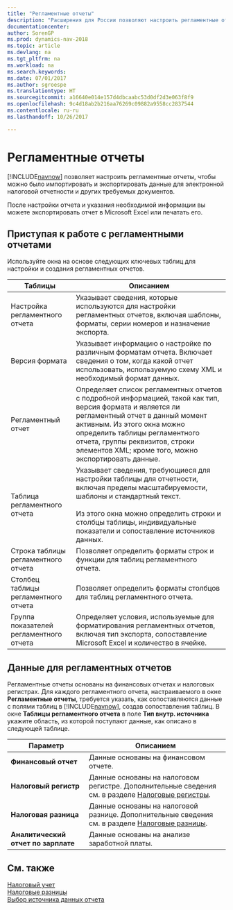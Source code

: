 ```yaml
---
title: "Регламентные отчеты"
description: "Расширения для России позволяют настроить регламентные отчеты, чтобы можно было импортировать и экспортировать данные для электронной налоговой отчетности и других требуемых документов."
documentationcenter: 
author: SorenGP
ms.prod: dynamics-nav-2018
ms.topic: article
ms.devlang: na
ms.tgt_pltfrm: na
ms.workload: na
ms.search.keywords: 
ms.date: 07/01/2017
ms.author: sgroespe
ms.translationtype: HT
ms.sourcegitcommit: a16640e014e157d4dbcaabc53d0df2d3e063f8f9
ms.openlocfilehash: 9c4d18ab2b216aa76269c09882a9558cc2837544
ms.contentlocale: ru-ru
ms.lasthandoff: 10/26/2017

---
```

# <a name="statutory-reports"></a>Регламентные отчеты
[!INCLUDE[navnow](../../includes/navnow_md.md)] позволяет настроить регламентные отчеты, чтобы можно было импортировать и экспортировать данные для электронной налоговой отчетности и других требуемых документов.  

После настройки отчета и указания необходимой информации вы можете экспортировать отчет в Microsoft Excel или печатать его.  

## <a name="getting-started-with-statutory-reports"></a>Приступая к работе с регламентными отчетами  
Используйте окна на основе следующих ключевых таблиц для настройки и создания регламентных отчетов.  

|Таблицы|Описанием|  
|------------|---------------------------------------|  
|Настройка регламентного отчета|Указывает сведения, которые используются для настройки регламентных отчетов, включая шаблоны, форматы, серии номеров и назначение экспорта.|  
|Версия формата|Указывает информацию о настройке по различным форматам отчета. Включает сведения о том, когда какой отчет использовать, используемую схему XML и необходимый формат данных.|  
|Регламентный отчет|Определяет список регламентных отчетов с подробной информацией, такой как тип, версия формата и является ли регламентный отчет в данный момент активным. Из этого окна можно определить таблицы регламентного отчета, группы реквизитов, строки элементов XML; кроме того, можно экспортировать данные.|  
|Таблица регламентного отчета|Указывает сведения, требующиеся для настройки таблицы для отчетности, включая пределы масштабируемости, шаблоны и стандартный текст.<br /><br /> Из этого окна можно определить строки и столбцы таблицы, индивидуальные показатели и сопоставление источников данных.|  
|Строка таблицы регламентного отчета|Позволяет определить форматы строк и функции для таблиц регламентного отчета.|  
|Столбец таблицы регламентного отчета|Позволяет определить форматы столбцов для таблиц регламентного отчета.|  
|Группа показателей регламентного отчета|Определяет условия, используемые для форматирования регламентных отчетов, включая тип экспорта, сопоставление Microsoft Excel и количество в ячейке.|  

## <a name="data-for-statutory-reports"></a>Данные для регламентных отчетов  
Регламентные отчеты основаны на финансовых отчетах и налоговых регистрах. Для каждого регламентного отчета, настраиваемого в окне **Регламентные отчеты**, требуется указать, как сопоставляются данные с полями таблиц в [!INCLUDE[navnow](../../includes/navnow_md.md)], создав сопоставления таблиц. В окне **Таблицы регламентного отчета** в поле **Тип внутр. источника** укажите область, из которой поступают данные, как описано в следующей таблице.  

|Параметр|Описанием|  
|----------------------------------|---------------------------------------|  
|**Финансовый отчет**|Данные основаны на финансовом отчете.|  
|**Налоговый регистр**|Данные основаны на налоговом регистре. Дополнительные сведения см. в разделе [Налоговые регистры](tax-registers.md).|  
|**Налоговая разница**|Данные основаны на налоговой разнице. Дополнительные сведения см. в разделе [Налоговые разницы](tax-differences.md).|  
|**Аналитический отчет по зарплате**|Данные основаны на анализе заработной платы.|  

## <a name="see-also"></a>См. также  
 [Налоговый учет](tax-accounting.md)   
 [Налоговые разницы](tax-differences.md)   
 [Выбор источника данных отчета](assetId:///79db2621-6067-4421-8fe6-3ef2baba1ecc)


